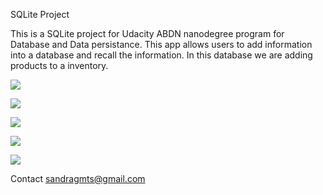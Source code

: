 SQLite Project

This is a SQLite project for Udacity ABDN nanodegree program for Database and Data persistance.
This app allows users to add information into a database and recall the information. In this database we are adding products to a inventory.

![](https://i.imgur.com/11MnXn8m.png)

![](https://i.imgur.com/qCy3JWvm.png)

![](https://i.imgur.com/nN7atVOm.png)

![](https://i.imgur.com/hSJbnrpm.png)

![](https://i.imgur.com/uFFzWnam.png)

Contact sandragmts@gmail.com


